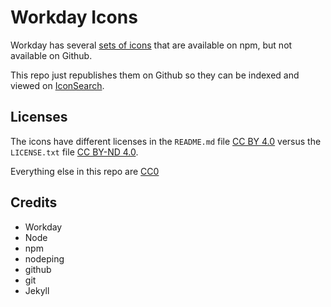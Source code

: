 # Workday Icons

Workday has several [sets of icons](https://www.npmjs.com/search?q=workday%20icons) that are available on npm, but not available on Github.

This repo just republishes them on Github so they can be indexed and viewed on [IconSearch](https://iconsear.ch).


## Licenses

The icons have different licenses in the
`README.md` file [CC BY 4.0](https://creativecommons.org/licenses/by/4.0/)
versus the `LICENSE.txt` file [CC BY-ND 4.0](https://creativecommons.org/licenses/by-nd/4.0/).

Everything else in this repo are [CC0](https://creativecommons.org/publicdomain/zero/1.0/)

## Credits

* Workday
* Node
* npm
* nodeping
* github
* git
* Jekyll
